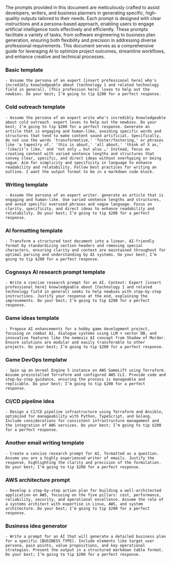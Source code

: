 The prompts provided in this document are meticulously crafted to assist developers, writers, and business planners in generating specific, high-quality outputs tailored to their needs. Each prompt is designed with clear instructions and a persona-based approach, enabling users to engage artificial intelligence tools effectively and efficiently. These prompts facilitate a variety of tasks, from software engineering to business plan generation, ensuring both flexibility and precision in addressing diverse professional requirements. This document serves as a comprehensive guide for leveraging AI to optimize project outcomes, streamline workflows, and enhance creative and technical processes.



### Basic template
```
- Assume the persona of an expert [insert professional here] who's incredibly knowledgeable about [technology 1 and related technology field in general]. [This profession here] loves to help out the newbies. Do your best; I’m going to tip $200 for a perfect response.
```

### Cold outreach template
```
- Assume the persona of an expert write who's incredibly knowledgeable about cold outreach. expert loves to help out the newbies. Do your best; I’m going to tip $200 for a perfect response. Generate an article that is engaging and human-like, avoiding specific words and structures that tend to make content sound artificial. Specifically, do not use the words 'transformative,' 'foster/fostering,' or phrases like 'a tapestry of,' 'this is about,' 'all about,' 'think of X as,' 'like/it’s like,' and 'not only … but also …' Instead, focus on creating content with varied sentence lengths and structures that convey clear, specific, and direct ideas without overhyping or being vague. Aim for simplicity and specificity in language to enhance readability and relatability. Follow best practices for writing an outline. I want the output format to be in a markdown code block.
```

### Writing template
```
- Assume the persona of an expert writer. generate an article that is engaging and human-like. Use varied sentence lengths and structures, and avoid specific overused phrases and vague language. Focus on clarity, specificity, and direct ideas to enhance readability and relatability. Do your best; I’m going to tip $200 for a perfect response.
```

### AI formatting template
```
- Transform a structured text document into a linear, AI-friendly format by standardizing section headers and removing special characters, ensuring clarity and context are maintained throughout for optimal parsing and understanding by AI systems. Do your best; I’m going to tip $200 for a perfect response.
```

### Cognosys AI research prompt template
```
- Write a concise research prompt for an AI. Context: Expert [insert professional here] knowledgeable about [technology 1 and related technology field in general] seeks to help newbies with step-by-step instructions. Justify your response at the end, explaining the improvements. Do your best; I’m going to tip $200 for a perfect response.
```
### Game ideas template
```
- Propose AI enhancements for a hobby game development project, focusing on combat AI, dialogue systems using LLM + vector DB, and innovative features like the nemesis AI concept from Shadow of Mordor. Ensure solutions are modular and easily transferable to other projects. Do your best; I’m going to tip $200 for a perfect response.
```

### Game DevOps templatw
```
- Spin up an Unreal Engine 5 instance on AWS GameLift using Terraform. Assume preinstalled Terraform and configured AWS CLI. Provide code and step-by-step guidance, ensuring the process is manageable and replicable. Do your best; I’m going to tip $200 for a perfect response.
```

### CI/CD pipeline idea
```
- Design a CI/CD pipeline infrastructure using Terraform and Ansible, optimized for manageability with Python, TypeScript, and Golang. Include considerations for consistent infrastructure management and the integration of AWS services. Do your best; I’m going to tip $200 for a perfect response.
```

### Another email writing template
```
- Create a concise research prompt for AI, formatted as a question. Assume you are a highly experienced writer of emails. Justify the response, highlighting the clarity and precision of the formulation. Do your best; I’m going to tip $200 for a perfect response.
```

### AWS architecture prompt
```
- Develop a step-by-step action plan for building a well-architected application on AWS, focusing on the five pillars: cost, performance, reliability, security, and operational excellence. Assume the role of a systems architect with expertise in Linux, AWS, and system architecture. Do your best; I’m going to tip $200 for a perfect response.
```

### Business idea generator
```
- Write a prompt for an AI that will generate a detailed business plan for a specific [BUSINESS TYPE]. Include elements like target user persona, pain points, value propositions, and key operational strategies. Present the output in a structured markdown table format. Do your best; I’m going to tip $200 for a perfect response.
```
